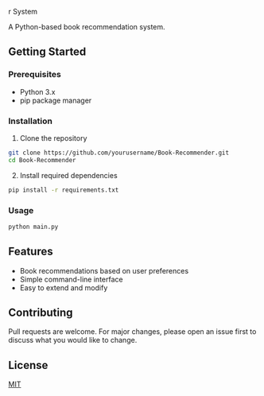 r System

A Python-based book recommendation system.

## Getting Started

### Prerequisites
- Python 3.x
- pip package manager

### Installation

1. Clone the repository
```bash
git clone https://github.com/yourusername/Book-Recommender.git
cd Book-Recommender
```

2. Install required dependencies
```bash
pip install -r requirements.txt
```

### Usage
```bash
python main.py
```

## Features
- Book recommendations based on user preferences
- Simple command-line interface
- Easy to extend and modify

## Contributing
Pull requests are welcome. For major changes, please open an issue first to discuss what you would like to change.

## License
[MIT](LICENSE)